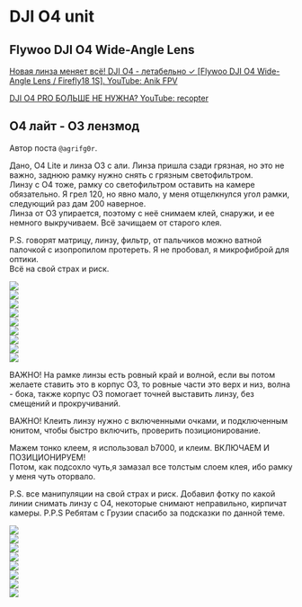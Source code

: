 # DJI O4 unit

## Flywoo DJI O4 Wide-Angle Lens
[Новая линза меняет всё! DJI O4 - летабельно ✓ [Flywoo DJI O4 Wide-Angle Lens / Firefly18 1S]. YouTube: Anik FPV]()

[DJI O4 PRO БОЛЬШЕ НЕ НУЖНА? YouTube: recopter](https://www.youtube.com/watch?v=2TSoLzJ7INM)

## O4 лайт - O3 лензмод
Автор поста `@agrifg0r`.

Дано, O4 Lite и линза О3 с али. Линза пришла сзади грязная, но это не важно, заднюю рамку нужно снять с грязным светофильтром.  
Линзу с О4 тоже, рамку со светофильтром оставить на камере обязательно. Я грел 120, но явно мало, у меня отщелкнулся угол рамки, следующий раз дам 200 наверное.  
Линза от О3 упирается, поэтому с неё снимаем клей, снаружи, и ее немного выкручиваем. Всё зачищаем от старого клея.  

P.S. говорят матрицу, линзу, фильтр, от пальчиков можно ватной палочкой с изопропилом протереть. Я не пробовал, я микрофиброй для оптики.  
Всё на свой страх и риск.

![](O3Lens_01.jpg)  
![](O3Lens_02.jpg)  
![](O3Lens_03.jpg)  
![](O3Lens_04.jpg)  
![](O3Lens_05.jpg)  
![](O3Lens_06.jpg)  
![](O3Lens_07.jpg)  
![](O3Lens_08.jpg)  
![](O3Lens_09.jpg)  

ВАЖНО! На рамке линзы есть ровный край и волной, если вы потом желаете ставить это в корпус О3, то ровные части это верх и низ, волна - бока, также корпус O3 помогает точней выставить линзу, без смещений и прокручиваний. 

ВАЖНО! Клеить линзу нужно с включенными очками, и подключенным юнитом, чтобы быстро включить, проверить позиционирование. 

Мажем тонко клеем, я использовал b7000, и клеим. 
ВКЛЮЧАЕМ И ПОЗИЦИОНИРУЕМ!  
Потом, как подсохло чуть,я замазал все толстым слоем клея, ибо рамку у меня чуть оторвало.

P.S. все манипуляции на свой страх и риск. Добавил фотку по какой линии снимать линзу с О4, некоторые снимают неправильно, кирпичат камеры.
P.P.S Ребятам с Грузии спасибо за подсказки по данной теме.

![](O3Lens_10.jpg)  
![](O3Lens_11.jpg)  
![](O3Lens_12.jpg)  
![](O3Lens_13.jpg)  
![](O3Lens_14.jpg)  
![](O3Lens_15.jpg)  
![](O3Lens_16.jpg)  
![](O3Lens_17.jpg)  